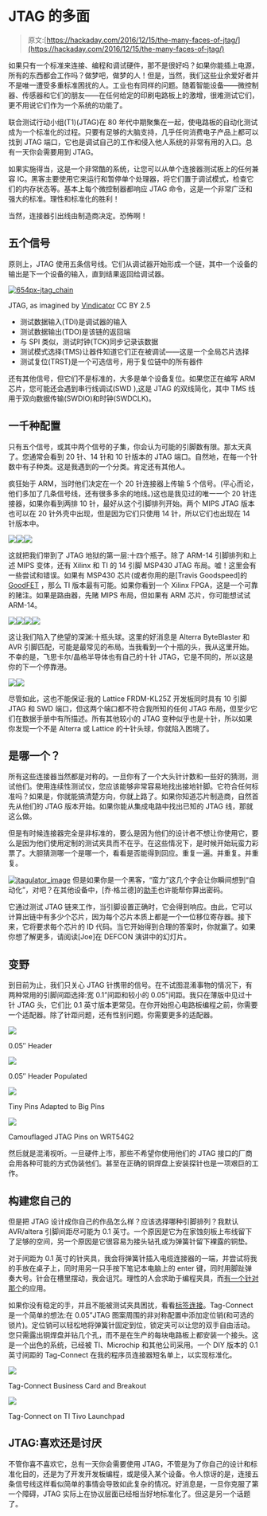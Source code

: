 # JTAG 的多面

> 原文:[https://hackaday.com/2016/12/15/the-many-faces-of-jtag/](https://hackaday.com/2016/12/15/the-many-faces-of-jtag/)

如果只有一个标准来连接、编程和调试硬件，那不是很好吗？如果你能插上电源，所有的东西都会工作吗？做梦吧，做梦的人！但是，当然，我们这些业余爱好者并不是唯一遭受多重标准困扰的人。工业也有同样的问题。随着智能设备——微控制器、传感器和它们的朋友——在任何给定的印刷电路板上的激增，很难测试它们，更不用说它们作为一个系统的功能了。

联合测试行动小组(T1)(JTAG)在 80 年代中期聚集在一起，使电路板的自动化测试成为一个标准化的过程。只要有足够的大脑支持，几乎任何消费电子产品上都可以找到 JTAG 端口，它也是调试自己的工作和侵入他人系统的非常有用的入口。总有一天你会需要用到 JTAG。

如果实施得当，这是一个非常酷的系统，让您可以从单个连接器测试板上的任何兼容 IC。黑客主要使用它来运行和暂停单个处理器，将它们置于调试模式，检查它们的内存状态等。基本上每个微控制器都响应 JTAG 命令，这是一个非常广泛和强大的标准。理性和标准化的胜利！

当然，连接器引出线由制造商决定。恐怖啊！

## 五个信号

原则上，JTAG 使用五条信号线。它们从调试器开始形成一个链，其中一个设备的输出是下一个设备的输入，直到结果返回给调试器。

[![654px-jtag_chain](../Images/de7b7558d520b447de9173389fecaa30.png)](https://hackaday.com/wp-content/uploads/2016/11/654px-jtag_chain.png)

JTAG, as imagined by [Vindicator](https://commons.wikimedia.org/w/index.php?curid=838166) CC BY 2.5

*   测试数据输入(TDI)是调试器的输入
*   测试数据输出(TDO)是该链的返回端
*   与 SPI 类似，测试时钟(TCK)同步记录该数据
*   测试模式选择(TMS)让器件知道它们正在被调试——这是一个全局芯片选择
*   测试复位(TRST)是一个可选信号，用于复位链中的所有器件

还有其他信号，但它们不是标准的，大多是单个设备复位。如果您正在编写 ARM 芯片，您可能还会遇到串行线调试(SWD ),这是 JTAG 的双线简化，其中 TMS 线用于双向数据传输(SWDIO)和时钟(SWDCLK)。

## 一千种配置

只有五个信号，或其中两个信号的子集，你会认为可能的引脚数有限。那太天真了。您通常会看到 20 针、14 针和 10 针版本的 JTAG 端口。自然地，在每一个针数中有子种类。这是我遇到的一个分类。肯定还有其他人。

疯狂始于 ARM，当时他们决定在一个 20 针连接器上传输 5 个信号。(平心而论，他们多加了几条信号线，还有很多多余的地线。)这也是我见过的唯一一个 20 针连接器，如果你看到两排 10 针，最好从这个引脚排列开始。两个 MIPS JTAG 版本也可以在 20 针外壳中出现，但是因为它们只使用 14 针，所以它们也出现在 14 针版本中。

[![](../Images/1f1f9764245e1a35c11ebc37d94b8ea7.png)](https://hackaday.com/2016-11-30-173447_1366x1792_scrot/)[![](../Images/b8ae1abe38891687798203b37be8bba1.png)](https://hackaday.com/2016-11-30-173458_1366x1792_scrot/)[![](../Images/7c754c71ac1bac7f48aa70a5e1c2e677.png)](https://hackaday.com/2016-11-30-173504_1366x1792_scrot/)

这就把我们带到了 JTAG 地狱的第一层:十四个瓶子。除了 ARM-14 引脚排列和上述 MIPS 变体，还有 Xilinx 和 TI 的 14 引脚 MSP430 JTAG 布局。嘘！这里会有一些尝试和错误。如果有 MSP430 芯片(或者你用的是[Travis Goodspeed]的 [GoodFET](http://goodfet.sourceforge.net/) ，那么 TI 版本最有可能。如果你看到一个 Xilinx FPGA，这是一个可靠的赌注。如果是路由器，先赌 MIPS 布局，但如果有 ARM 芯片，你可能想试试 ARM-14。

[![](../Images/4247a33f205195211b7db2a50d9a51aa.png)](https://hackaday.com/2016-11-30-173453_1366x1792_scrot/)[![](../Images/b5b90fa5ee4df1345513f84938c9a0b4.png)](https://hackaday.com/2016-11-30-173540_1366x1792_scrot/)[![](../Images/61044f6feab8833d0907d79a39bcd25b.png)](https://hackaday.com/2016-11-30-173606_1366x1792_scrot/)[![](../Images/d6733422e67127154d88af419e64463f.png)](https://hackaday.com/2016-11-30-173546_1366x1792_scrot/)

这让我们陷入了绝望的深渊:十瓶头球。这里的好消息是 Alterra ByteBlaster 和 AVR 引脚匹配，可能是最常见的布局。当我看到一个十瓶的头，我从这里开始。不幸的是，飞思卡尔/晶格半导体也有自己的十针 JTAG，它是不同的，所以这是你的下一个停靠港。

[![](../Images/9766e0714697808bc1cb664f5619e60d.png)](https://hackaday.com/2016-11-30-173509_1366x1792_scrot/)[![](../Images/6cec608ed1b11bd868f06ee579ee5187.png)](https://hackaday.com/2016-11-30-173534_1366x1792_scrot/)

尽管如此，这也不能保证:我的 Lattice FRDM-KL25Z 开发板同时具有 10 引脚 JTAG 和 SWD 端口，但这两个端口都不符合我所知的任何 JTAG 布局，但至少它们在数据手册中有所描述。所有其他较小的 JTAG 变种似乎也是十针，所以如果你发现一个不是 Alterra 或 Lattice 的十针头球，你就陷入困境了。

## 是哪一个？

所有这些连接器当然都是对称的。一旦你有了一个大头针计数和一些好的猜测，测试他们。使用连续性测试仪，您应该能够非常容易地找出接地针脚。它符合任何标准吗？如果是，你就能搞清楚方向，你就上路了。如果你知道芯片制造商，自然首先从他们的 JTAG 版本开始。如果你能从集成电路中找出已知的 JTAG 线，那就这么做。

但是有时候连接器完全是非标准的，要么是因为他们的设计者不想让你使用它，要么是因为他们使用定制的测试夹具而不在乎。在这些情况下，是时候开始玩蛮力彩票了。大胆猜测哪一个是哪一个，看看是否能得到回应。重复一遍。并重复。并重复。

[![jtagulator_image](../Images/f7a44b173fa41aa066c4df6ea5977163.png)](https://hackaday.com/wp-content/uploads/2016/11/jtagulator_image.png) 但是如果你是一个黑客，“蛮力”这几个字会让你瞬间想到“自动化”，对吧？在其他设备中，[乔·格兰德]的[助手](http://www.grandideastudio.com/jtagulator/)也许能帮你算出密码。

它通过测试 JTAG 链来工作，当引脚设置正确时，它会得到响应。由此，它可以计算出链中有多少个芯片，因为每个芯片本质上都是一个一位移位寄存器。接下来，它将要求每个芯片的 ID 代码。当它开始得到合理的答案时，你就赢了。如果你想了解更多，请阅读[Joe]在 DEFCON 演讲中的幻灯片。

## 变野

到目前为止，我们只关心 JTAG 针携带的信号。在不试图混淆事物的情况下，有两种常用的引脚间距选择:宽 0.1”间距和较小的 0.05”间距。我只在薄版中见过十针 JTAG 头，它们比 0.1 英寸版本更常见。在你开始担心电路板编程之前，你需要一个适配器。除了针距问题，还有性别问题。你需要更多的适配器。

[![](../Images/2eb122aa71b85c32e1730fcfcea32b29.png)](https://hackaday.com/dscf9066/)

0.05″ Header

[![](../Images/b57195ae0bd15b55ccb24589061c3049.png)](https://hackaday.com/dscf9067/)

0.05″ Header Populated

[![](../Images/850769dea12bf01269710b578f95ad6f.png)](https://hackaday.com/dscf9073/)

Tiny Pins Adapted to Big Pins

[![](../Images/314f43fcdd8fa4cbcff52826e3b89f2e.png)](https://hackaday.com/wrt54g2/)

Camouflaged JTAG Pins on WRT54G2

然后就是混淆视听。一旦硬件上市，那些不希望你使用他们的 JTAG 接口的厂商会用各种可能的方式伪装他们。甚至在正确的铜焊盘上安装探针也是一项艰巨的工作。

## 构建您自己的

但是把 JTAG 设计成你自己的作品怎么样？应该选择哪种引脚排列？我默认 AVR/altera 引脚间距尽可能为 0.1 英寸。一个原因是它为在家蚀刻板上布线留下了足够的空间，另一个原因是它很容易为接头钻孔或为弹簧针留下裸露的铜垫。

对于间距为 0.1 英寸的针夹具，我会将弹簧针插入电缆连接器的一端，并尝试将我的手放在桌子上，同时用另一只手按下笔记本电脑上的 enter 键，同时用脚趾弹奏大号。针会在槽里摆动，我会诅咒。理性的人会求助于编程夹具，而[有一个针对那个](https://hackaday.com/2016/10/23/openfixture-takes-the-pain-out-of-pogo-pins/)的应用。

如果你没有稳定的手，并且不能被测试夹具困扰，看看[标签连接](http://www.tag-connect.com/)。Tag-Connect 是一个简单的想法:在 0.05”JTAG 图案周围的非对称配置中添加定位销(和可选的锁片)。定位销可以轻松地将弹簧针固定到位，锁定夹可以让您的双手自由活动。您只需露出铜焊盘并钻几个孔，而不是在生产的每块电路板上都安装一个接头。这是一个出色的系统，已经被 TI、Microchip 和其他公司采用。一个 DIY 版本的 0.1 英寸间距的 Tag-Connect 在我的程序员连接器短名单上，以实现标准化。

[![](../Images/319d1ef51131ef7f37d69060457fd5a2.png)](https://hackaday.com/dscf9072/)

Tag-Connect Business Card and Breakout

[![](../Images/696130f55da8690d7b171b75e6ae3754.png)](https://hackaday.com/dscf9068/)

Tag-Connect on TI Tivo Launchpad

## JTAG:喜欢还是讨厌

不管你喜不喜欢它，总有一天你会需要使用 JTAG，不管是为了你自己的设计和标准化目的，还是为了开发开发板编程，或是侵入某个设备。令人惊讶的是，连接五条信号线这样看似简单的事情会导致如此复杂的情况。好消息是，一旦你克服了第一个障碍，JTAG 实际上在协议层面已经相当好地标准化了。但这是另一个话题了。